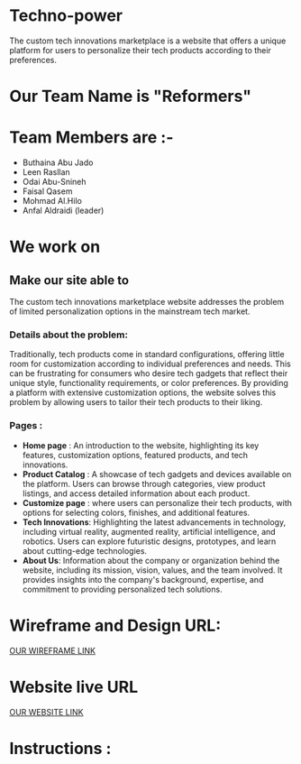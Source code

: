 # Techno-power
The custom tech innovations marketplace is a website that offers a unique platform for users to personalize their tech products according to their preferences.

# Our Team Name is "Reformers"

# Team Members are  :-

+ Buthaina Abu Jado
+ Leen Rasllan
+ Odai Abu-Snineh
+ Faisal Qasem
+ Mohmad Al.Hilo
+ Anfal Aldraidi (leader)

# We work on

## Make our site able to

 The custom tech innovations marketplace website addresses the problem of limited personalization options in the mainstream tech market.
 
### Details about the problem:
Traditionally, tech products come in standard configurations, offering little room for customization according to individual preferences and needs. This can be frustrating for consumers who desire tech gadgets that reflect their unique style, functionality requirements, or color preferences.
By providing a platform with extensive customization options, the website solves this problem by allowing users to tailor their tech products to their liking.

### Pages :

+ **Home page** : An introduction to the website, highlighting its key features, customization options, featured products, and tech innovations.
+ **Product Catalog** : A showcase of tech gadgets and devices available on the platform. Users can browse through categories, view product listings, and access detailed information about each product.
+ **Customize page** : where users can personalize their tech products, with options for selecting colors, finishes, and additional features.
+ **Tech Innovations**: Highlighting the latest advancements in technology, including virtual reality, augmented reality, artificial intelligence, and robotics. Users can explore futuristic designs, prototypes, and learn about cutting-edge technologies.
+ **About Us**: Information about the company or organization behind the website, including its mission, vision, values, and the team involved. It provides insights into the company's background, expertise, and commitment to providing personalized tech solutions.

# Wireframe and Design URL:

[OUR WIREFRAME LINK](https://www.figma.com/file/DBUjINpaToJdvKsxn8LoKp/Techno-power?type=design&node-id=0-1&t=w6LWr1PzZkYgtC7g-0https://www.figma.com/file/DBUjINpaToJdvKsxn8LoKp/Techno-power?type=design&node-id=0-1&t=w6LWr1PzZkYgtC7g-0)

# Website live URL

[OUR WEBSITE LINK](https://reformers-04.github.io/Techno-power/)

# Instructions :
